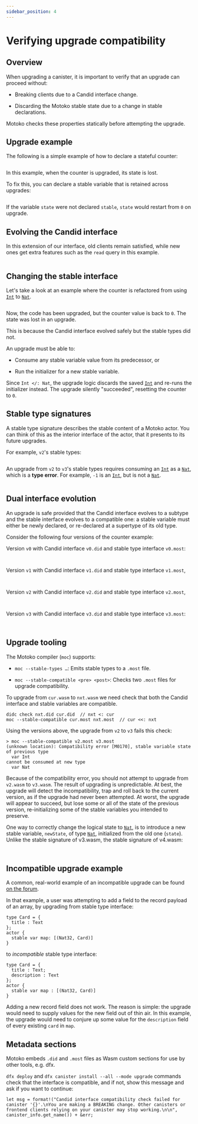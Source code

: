```yaml
---
sidebar_position: 4
---
```


# Verifying upgrade compatibility

## Overview

When upgrading a canister, it is important to verify that an upgrade can proceed without:

-   Breaking clients due to a Candid interface change.

-   Discarding the Motoko stable state due to a change in stable declarations.

Motoko checks these properties statically before attempting the upgrade.

## Upgrade example

The following is a simple example of how to declare a stateful counter:

``` motoko no-repl file=../examples/count-v0.mo
```

In this example, when the counter is upgraded, its state is lost.

To fix this, you can declare a stable variable that is retained across upgrades:


``` motoko no-repl file=../examples/count-v1.mo
```

If the variable `state` were not declared `stable`, `state` would restart from `0` on upgrade.


## Evolving the Candid interface

In this extension of our interface, old clients remain satisfied, while new ones get extra features such as the `read` query in this example.

``` motoko no-repl file=../examples/count-v2.mo
```

## Changing the stable interface

Let's take a look at an example where the counter is refactored from using [`Int`](../base/Int.md) to [`Nat`](../base/Nat.md).

``` motoko no-repl file=../examples/count-v3.mo
```

Now, the code has been upgraded, but the counter value is back to `0`. The state was lost in an upgrade.

This is because the Candid interface evolved safely​ but the stable types did not.

An upgrade must be able to:

-   Consume any stable variable value from its predecessor, or

-   Run the initializer for a new stable variable.

Since `Int </: Nat`, the upgrade logic discards the saved [`Int`](../base/Int.md) and re-runs the initializer instead. The upgrade silently "succeeded", resetting the counter to `0`.

## Stable type signatures

A stable type signature describes the stable content of a Motoko actor.
You can think of this as the interior interface of the actor, that it presents to its future upgrades.

For example, `v2`'s stable types:

``` motoko no-repl file=../examples/count-v2.most
```

An upgrade from `v2` to `v3`'s stable types requires consuming an [`Int`](../base/Int.md) as a [`Nat`](../base/Nat.md), which is a **type error**.
For example, `-1` is an [`Int`](../base/Int.md), but is not a [`Nat`](../base/Nat.md).

``` motoko no-repl file=../examples/count-v3.most
```

## Dual interface evolution

An upgrade is safe provided that the Candid interface evolves to a subtype and the stable interface evolves to a compatible one: a stable variable must either be newly declared, or re-declared at a supertype of its old type.

Consider the following four versions of the counter example:

Version `v0` with Candid interface `v0.did` and stable type interface `v0.most`:

``` candid file=../examples/count-v0.did
```

``` motoko no-repl file=../examples/count-v0.most
```

Version `v1` with Candid interface `v1.did` and stable type interface `v1.most`,

``` candid file=../examples/count-v1.did
```

``` motoko no-repl file=../examples/count-v1.most
```

Version `v2` with Candid interface `v2.did` and stable type interface `v2.most`,

``` candid file=../examples/count-v2.did
```

``` motoko no-repl file=../examples/count-v2.most
```

Version `v3` with Candid interface `v3.did` and stable type interface `v3.most`:

``` candid file=../examples/count-v3.did
```

``` motoko no-repl file=../examples/count-v3.most
```

## Upgrade tooling

The Motoko compiler (`moc`) supports:

-   `moc --stable-types …​`: Emits stable types to a `.most` file.

-   `moc --stable-compatible <pre> <post>`: Checks two `.most` files for upgrade compatibility.

To upgrade from `cur.wasm` to `nxt.wasm` we need check that both the Candid interface and stable variables are compatible.

```
didc check nxt.did cur.did  // nxt <: cur
moc --stable-compatible cur.most nxt.most  // cur <<: nxt
```

Using the versions above, the upgrade from `v2` to `v3` fails this check:

```
> moc --stable-compatible v2.most v3.most
(unknown location): Compatibility error [M0170], stable variable state of previous type
  var Int
cannot be consumed at new type
  var Nat
```

Because of the compatibility error, you should not attempt to upgrade from `v2.wasm` to `v3.wasm`. The result of upgrading is unpredictable. At best, the upgrade will detect the incompatibility, trap and roll back to the current version, as if the upgrade had never been attempted. At worst, the upgrade will appear to succeed, but lose some or all of the state of the previous version, re-initializing some of the stable variables you intended to preserve.

One way to correctly change the logical state to [`Nat`](../base/Nat.md), is to introduce a new stable variable, `newState`, of type [`Nat`](../base/Nat.md), initialized from the old one (`state`). Unlike the stable signature of v3.wasm, the stable signature of v4.wasm:

``` motoko no-repl file=../examples/count-v4.mo
```

``` motoko no-repl file=../examples/count-v4.most
```

## Incompatible upgrade example

A common, real-world example of an incompatible upgrade can be found [on the forum](https://forum.dfinity.org/t/questions-about-data-structures-and-migrations/822/12?u=claudio/).

In that example, a user was attempting to add a field to the record payload of an array, by upgrading from stable type interface:

``` motoko no-repl
type Card = {
  title : Text
};
actor {
  stable var map: [(Nat32, Card)]
}
```

to *incompatible* stable type interface:

``` motoko no-repl
type Card = {
  title : Text;
  description : Text
};
actor {
  stable var map : [(Nat32, Card)]
}
```

Adding a new record field  does not work. The reason is simple: the upgrade would need to supply values for the new field out of thin air. In this example, the upgrade would need to conjure up some value for the  `description` field of every existing `card` in `map`.

## Metadata sections

Motoko embeds `.did` and `.most` files as Wasm custom sections for use by other tools, e.g. dfx.

`dfx deploy` and `dfx canister install --all --mode upgrade` commands check that the interface is compatible, and if not, show this message and ask if you want to continue:

```
let msg = format!("Candid interface compatibility check failed for canister '{}'.\nYou are making a BREAKING change. Other canisters or frontend clients relying on your canister may stop working.\n\n", canister_info.get_name()) + &err;
```